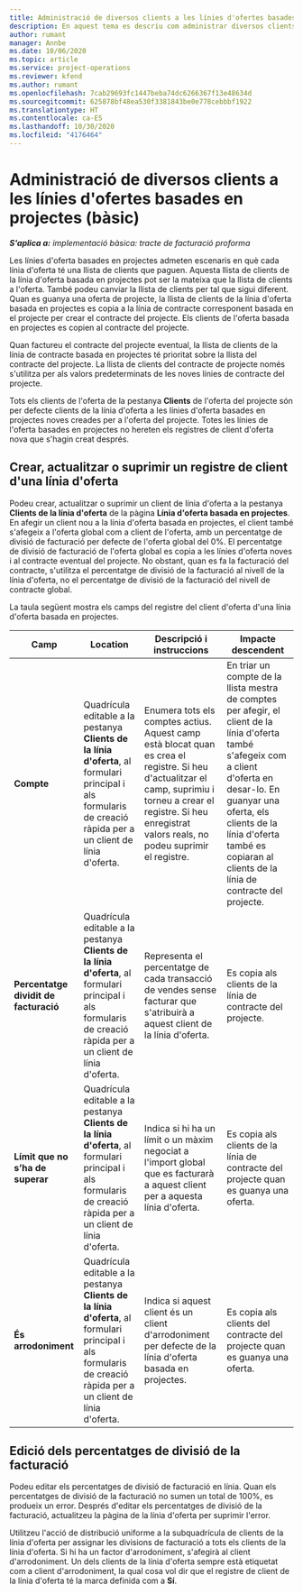```yaml
---
title: Administració de diversos clients a les línies d'ofertes basades en projectes (bàsic)
description: En aquest tema es descriu com administrar diversos clients a les línies d'oferta basades en projectes.
author: rumant
manager: Annbe
ms.date: 10/06/2020
ms.topic: article
ms.service: project-operations
ms.reviewer: kfend
ms.author: rumant
ms.openlocfilehash: 7cab29693fc1447beba74dc6266367f13e48634d
ms.sourcegitcommit: 625878bf48ea530f3381843be0e778cebbbf1922
ms.translationtype: HT
ms.contentlocale: ca-ES
ms.lasthandoff: 10/30/2020
ms.locfileid: "4176464"
---
```

# <a name="manage-multiple-customers-on-project-based-quote-lines---lite"></a>Administració de diversos clients a les línies d'ofertes basades en projectes (bàsic)

_**S'aplica a:** implementació bàsica: tracte de facturació proforma_

Les línies d'oferta basades en projectes admeten escenaris en què cada línia d'oferta té una llista de clients que paguen. Aquesta llista de clients de la línia d'oferta basada en projectes pot ser la mateixa que la llista de clients a l'oferta. També podeu canviar la llista de clients per tal que sigui diferent. Quan es guanya una oferta de projecte, la llista de clients de la línia d'oferta basada en projectes es copia a la línia de contracte corresponent basada en el projecte per crear el contracte del projecte. Els clients de l'oferta basada en projectes es copien al contracte del projecte.

Quan factureu el contracte del projecte eventual, la llista de clients de la línia de contracte basada en projectes té prioritat sobre la llista del contracte del projecte. La llista de clients del contracte de projecte només s'utilitza per als valors predeterminats de les noves línies de contracte del projecte.

Tots els clients de l'oferta de la pestanya **Clients** de l'oferta del projecte són per defecte clients de la línia d'oferta a les línies d'oferta basades en projectes noves creades per a l'oferta del projecte. Totes les línies de l'oferta basades en projectes no hereten els registres de client d'oferta nova que s'hagin creat després.

## <a name="create-update-or-delete-a-quote-line-customer-record"></a>Crear, actualitzar o suprimir un registre de client d'una línia d'oferta

Podeu crear, actualitzar o suprimir un client de línia d'oferta a la pestanya **Clients de la línia d'oferta** de la pàgina **Línia d'oferta basada en projectes**. En afegir un client nou a la línia d'oferta basada en projectes, el client també s'afegeix a l'oferta global com a client de l'oferta, amb un percentatge de divisió de facturació per defecte de l'oferta global del 0%. El percentatge de divisió de facturació de l'oferta global es copia a les línies d'oferta noves i al contracte eventual del projecte. No obstant, quan es fa la facturació del contracte, s'utilitza el percentatge de divisió de la facturació al nivell de la línia d'oferta, no el percentatge de divisió de la facturació del nivell de contracte global. 

La taula següent mostra els camps del registre del client d'oferta d'una línia d'oferta basada en projectes.

| Camp | Location | Descripció i instruccions | Impacte descendent |
| --- | --- | --- | --- |
| **Compte** | Quadrícula editable a la pestanya **Clients de la línia d'oferta**, al formulari principal i als formularis de creació ràpida per a un client de línia d'oferta. | Enumera tots els comptes actius. Aquest camp està blocat quan es crea el registre. Si heu d'actualitzar el camp, suprimiu i torneu a crear el registre. Si heu enregistrat valors reals, no podeu suprimir el registre. | En triar un compte de la llista mestra de comptes per afegir, el client de la línia d'oferta també s'afegeix com a client d'oferta en desar-lo. En guanyar una oferta, els clients de la línia d'oferta també es copiaran al clients de la línia de contracte del projecte. |
| **Percentatge dividit de facturació** | Quadrícula editable a la pestanya **Clients de la línia d'oferta**, al formulari principal i als formularis de creació ràpida per a un client de línia d'oferta. | Representa el percentatge de cada transacció de vendes sense facturar que s'atribuirà a aquest client de la línia d'oferta. | Es copia als clients de la línia de contracte del projecte. |
| **Límit que no s’ha de superar** | Quadrícula editable a la pestanya **Clients de la línia d'oferta**, al formulari principal i als formularis de creació ràpida per a un client de línia d'oferta. | Indica si hi ha un límit o un màxim negociat a l'import global que es facturarà a aquest client per a aquesta línia d'oferta. | Es copia als clients de la línia de contracte del projecte quan es guanya una oferta. |
| **És arrodoniment** | Quadrícula editable a la pestanya **Clients de la línia d'oferta**, al formulari principal i als formularis de creació ràpida per a un client de línia d'oferta. | Indica si aquest client és un client d'arrodoniment per defecte de la línia d'oferta basada en projectes. | Es copia als clients del contracte del projecte quan es guanya una oferta. |

## <a name="edit-billing-split-percentages"></a>Edició dels percentatges de divisió de la facturació

Podeu editar els percentatges de divisió de facturació en línia. Quan els percentatges de divisió de la facturació no sumen un total de 100%, es produeix un error. Després d'editar els percentatges de divisió de la facturació, actualitzeu la pàgina de la línia d'oferta per suprimir l'error.

Utilitzeu l'acció de distribució uniforme a la subquadrícula de clients de la línia d'oferta per assignar les divisions de facturació a tots els clients de la línia d'oferta. Si hi ha un factor d'arrodoniment, s'afegirà al client d'arrodoniment. Un dels clients de la línia d'oferta sempre està etiquetat com a client d'arrodoniment, la qual cosa vol dir que el registre de client de la línia d'oferta té la marca definida com a **Sí**. 
